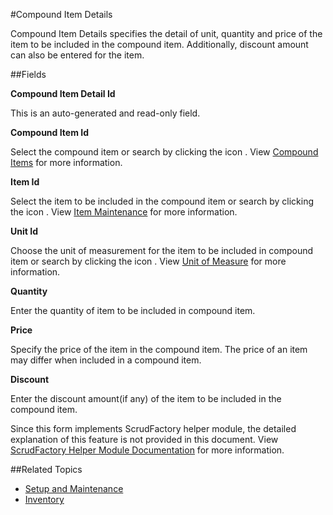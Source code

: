 #Compound Item Details

Compound Item Details specifies the detail of unit, quantity and price of the item
to be included in the compound item. Additionally, discount amount can also be entered
for the item.

##Fields

**Compound Item Detail Id**

 This is an auto-generated and read-only field.

**Compound Item Id**

Select the compound item or search by clicking the icon <i class="item-selector"></i>. 
View <a href="compound-items.md">Compound Items</a> for more information.

**Item Id**

Select the item to be included in the compound item 
or search by clicking the icon <i class="item-selector"></i>.
View <a href="item-maintenance.md">Item Maintenance</a> for more information.

**Unit Id**

Choose the unit of measurement for the item to be included in compound item
or search by clicking the icon <i class="item-selector"></i>.
View <a href="uom.md">Unit of Measure</a> for more information.

**Quantity**

Enter the quantity of item to be included in compound item.

**Price**

Specify the price of the item in the compound item. The price of an item
may differ when included in a compound item.

**Discount**

Enter the discount amount(if any) of the item to be included in the compound item.

<div class="ui info message">
    Since this form implements ScrudFactory helper module, the detailed explanation of this feature is not provided
    in this document. View <a href="../../core-concepts/scrud-factory.md">ScrudFactory Helper Module Documentation</a>
    for more information.
</div>

##Related Topics
* [Setup and Maintenance](../setup-and-maintenance.md)
* [Inventory](../index.md)
